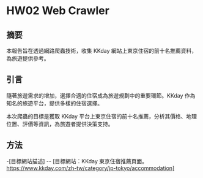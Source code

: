 # HW02 Web Crawler

## 摘要

本報告旨在透過網路爬蟲技術，收集 KKday 網站上東京住宿的前十名推薦資料，為旅遊提供參考。

## 引言

隨著旅遊需求的增加，選擇合適的住宿成為旅遊規劃中的重要環節。KKday 作為知名的旅遊平台，提供多樣的住宿選擇。

本次爬蟲的目標是獲取 KKday 平台上東京住宿的前十名推薦，分析其價格、地理位置、評價等資訊，為旅遊者提供決策支持。

## 方法

-[目標網站描述]
-- [目標網站：KKday 東京住宿推薦頁面。
https://www.kkday.com/zh-tw/category/jp-tokyo/accommodation]
